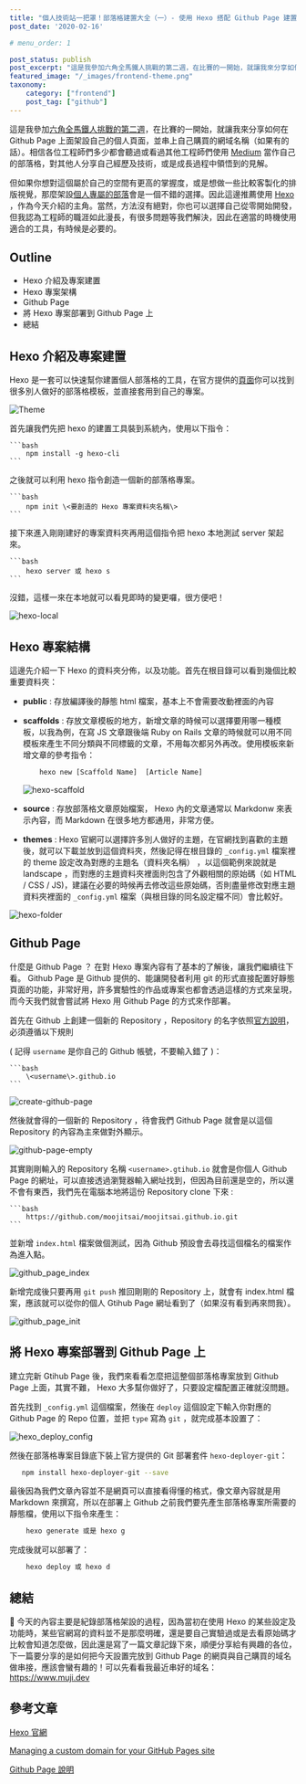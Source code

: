 ```yaml
---
title: "個人技術站一把罩！部落格建置大全（一）- 使用 Hexo 搭配 Github Page 建置自己的部落格"
post_date: '2020-02-16'

# menu_order: 1

post_status: publish
post_excerpt: "這是我參加六角全馬鐵人挑戰的第二週，在比賽的一開始，就讓我來分享如何在 Github Page 上面架設自己的個人頁面，並串上自己購買的網域名稱（如果有的話）。相信各位工程師們多少都會聽過或看過其他工程師們使用當作自己的部落格，對其他人分享自己經歷及技術，或是成長過程中領悟到的見解。"
featured_image: "/_images/frontend-theme.png"
taxonomy:
    category: ["frontend"]
    post_tag: ["github"]
---
```


這是我參加[六角全馬鐵人挑戰的第二週](https://www.hexschool.com/2019/11/14/2019-11-14-w3Hexschool-2020-challenge/?fbclid=IwAR2jnd1zwQf14xWUK4J2DztB4XpkkALumb0VS3jSjMKvkqFUhP9xlTICAeU)，在比賽的一開始，就讓我來分享如何在 Github Page 上面架設自己的個人頁面，並串上自己購買的網域名稱（如果有的話）。相信各位工程師們多少都會聽過或看過其他工程師們使用 [Medium](https://medium.com/@moojing) 當作自己的部落格，對其他人分享自己經歷及技術，或是成長過程中領悟到的見解。

但如果你想對這個屬於自己的空間有更高的掌握度，或是想做一些比較客製化的排版視覺，那麼架設[個人專屬的部落](https://www.muji.dev/)會是一個不錯的選擇。因此這邊推薦使用 [Hexo](https://hexo.io/zh-tw/docs/) ，作為今天介紹的主角。當然，方法沒有絕對，你也可以選擇自己從零開始開發，但我認為工程師的職涯如此漫長，有很多問題等我們解決，因此在適當的時機使用適合的工具，有時候是必要的。

## Outline

- Hexo 介紹及專案建置
- Hexo 專案架構
- Github Page
- 將 Hexo 專案部署到 Github Page 上
- 總結

## Hexo 介紹及專案建置

Hexo 是一套可以快速幫你建置個人部落格的工具，在官方提供的[頁面](https://hexo.io/themes/)你可以找到很多別人做好的部落格模板，並直接套用到自己的專案。

![Theme](/_images/frontend-theme.png)

首先讓我們先把 hexo 的建置工具裝到系統內，使用以下指令：

    ```bash
        npm install -g hexo-cli
    ```

之後就可以利用 hexo 指令創造一個新的部落格專案。

    ```bash
        npm init \<要創造的 Hexo 專案資料夾名稱\>
    ```

接下來進入剛剛建好的專案資料夾再用這個指令把 hexo 本地測試 server 架起來。

    ```bash
        hexo server 或 hexo s
    ```

沒錯，這樣一來在本地就可以看見即時的變更囉，很方便吧！

![hexo-local](/_images/frontend-hexo-local.png)

## Hexo 專案結構

這邊先介紹一下 Hexo 的資料夾分佈，以及功能。首先在根目錄可以看到幾個比較重要資料夾：

- **public** : 存放編譯後的靜態 html 檔案，基本上不會需要改動裡面的內容
- **scaffolds** : 存放文章模板的地方，新增文章的時候可以選擇要用哪一種模板，以我為例，在寫 JS 文章跟後端 Ruby on Rails 文章的時候就可以用不同模板來產生不同分類與不同標籤的文章，不用每次都另外再改。使用模板來新增文章的參考指令：

  ```bash
      hexo new [Scaffold Name]  [Article Name]
  ```

  ![hexo-scaffold](/_images/frontend-hexo-scaffold.png)

- **source** : 存放部落格文章原始檔案， Hexo 內的文章通常以 Markdonw 來表示內容，而 Markdown 在很多地方都通用，非常方便。
- **themes** : Hexo 官網可以選擇許多別人做好的主題，在官網找到喜歡的主題後，就可以下載並放到這個資料夾，然後記得在根目錄的 `_config.yml` 檔案裡的 theme 設定改為對應的主題名（資料夾名稱） ，以這個範例來說就是 landscape ，而對應的主題資料夾裡面則包含了外觀相關的原始碼（如 HTML / CSS / JS)，建議在必要的時候再去修改這些原始碼，否則盡量修改對應主題資料夾裡面的 `_config.yml` 檔案（與根目錄的同名設定檔不同）會比較好。

![hexo-folder](/_images/frontend-hexo-folder.png)

## Github Page

什麼是 Github Page ？ 在對 Hexo 專案內容有了基本的了解後，讓我們繼續往下看。 Github Page 是 Github 提供的、能讓開發者利用 git 的形式直接配置好靜態頁面的功能，非常好用，許多實驗性的作品或專案也都會透過這樣的方式來呈現，而今天我們就會嘗試將 Hexo 用 Github Page 的方式來作部署。

首先在 Github 上創建一個新的 Repository ，Repository 的名字依照[官方說明](https://pages.github.com/)，必須遵循以下規則

( 記得 `username` 是你自己的 Github 帳號，不要輸入錯了 )：

    ```bash
        \<username\>.github.io
    ```

![create-github-page](/_images/frontend-create-github-page.png)

然後就會得的一個新的 Repository ，待會我們 Github Page 就會是以這個 Repository 的內容為主來做對外顯示。

![github-page-empty](/_images/frontend-github-page-empty.png)

其實剛剛輸入的 Repository 名稱 `<username>.gtihub.io` 就會是你個人 Github Page 的網址，可以直接透過瀏覽器輸入網址找到，但因為目前還是空的，所以還不會有東西，我們先在電腦本地將這份 Repository clone 下來 :

    ```bash
        https://github.com/moojitsai/moojitsai.github.io.git
    ```

並新增 `index.html` 檔案做個測試，因為 Github 預設會去尋找這個檔名的檔案作為進入點。

![github_page_index](/_images/frontend-github_page_index.png)

新增完成後只要再用 `git push` 推回剛剛的 Repository 上，就會有 index.html 檔案，應該就可以從你的個人 Gtihub Page 網址看到了（如果沒有看到再來問我）。

![github_page_init](/_images/frontend-github_page_init.png)

## 將 Hexo 專案部署到 Github Page 上

建立完新 Gtihub Page 後，我們來看看怎麼把這整個部落格專案放到 Github Page 上面，其實不難， Hexo 大多幫你做好了，只要設定檔配置正確就沒問題。

首先找到 `_config.yml` 這個檔案，然後在 `deploy` 這個設定下輸入你對應的 Github Page 的 Repo 位置，並把 `type` 寫為 `git` ，就完成基本設置了：

![hexo_deploy_config](/_images/frontend-hexo_deploy_config.png)

然後在部落格專案目錄底下裝上官方提供的 Git 部署套件 `hexo-deployer-git`：

```bash
   npm install hexo-deployer-git --save
```

最後因為我們文章內容並不是網頁可以直接看得懂的格式，像文章內容就是用 Markdown 來撰寫，所以在部署上 Github 之前我們要先產生部落格專案所需要的靜態檔，使用以下指令來產生：

```bash
    hexo generate 或是 hexo g
```

完成後就可以部署了：

```bash
    hexo deploy 或 hexo d
```

## 總結

 今天的內容主要是紀錄部落格架設的過程，因為當初在使用 Hexo 的某些設定及功能時，某些官網寫的資料並不是那麼明確，還是要自己實驗過或是去看原始碼才比較會知道怎麼做，因此還是寫了一篇文章記錄下來，順便分享給有興趣的各位，下一篇要分享的是如何把今天設置完放到 Github Page 的網頁與自己購買的域名做串接，應該會蠻有趣的！可以先看看我最近串好的域名： <https://www.muji.dev>

## 參考文章

[Hexo 官網](https://hexo.io/docs/)

[Managing a custom domain for your GitHub Pages site](https://help.github.com/en/github/working-with-github-pages/managing-a-custom-domain-for-your-github-pages-site)

[Github Page 說明](https://pages.github.com/)
